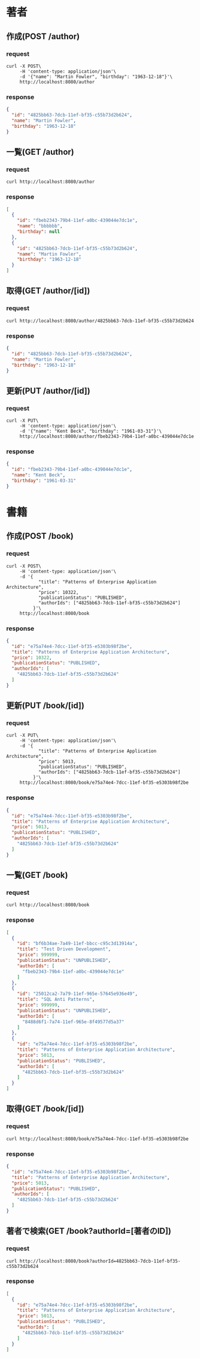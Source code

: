# 著者

## 作成(POST /author)

### request

```shell
curl -X POST\
     -H 'content-type: application/json'\
     -d '{"name": "Martin Fowler", "birthday": "1963-12-18"}'\
     http://localhost:8080/author
```

### response

```json
{
  "id": "4825bb63-7dcb-11ef-bf35-c55b73d2b624",
  "name": "Martin Fowler",
  "birthday": "1963-12-18"
}
```

## 一覧(GET /author)

### request

```shell
curl http://localhost:8080/author
```

### response

```json
[
  {
    "id": "fbeb2343-79b4-11ef-a0bc-439044e7dc1e",
    "name": "bbbbbb",
    "birthday": null
  },
  {
    "id": "4825bb63-7dcb-11ef-bf35-c55b73d2b624",
    "name": "Martin Fowler",
    "birthday": "1963-12-18"
  }
]
```

## 取得(GET /author/[id])

### request

```shell
curl http://localhost:8080/author/4825bb63-7dcb-11ef-bf35-c55b73d2b624
```

### response

```json
{
  "id": "4825bb63-7dcb-11ef-bf35-c55b73d2b624",
  "name": "Martin Fowler",
  "birthday": "1963-12-18"
}
```

## 更新(PUT /author/[id])

### request

```shell
curl -X PUT\
     -H 'content-type: application/json'\
     -d '{"name": "Kent Beck", "birthday": "1961-03-31"}'\
     http://localhost:8080/author/fbeb2343-79b4-11ef-a0bc-439044e7dc1e
```

### response

```json
{
  "id": "fbeb2343-79b4-11ef-a0bc-439044e7dc1e",
  "name": "Kent Beck",
  "birthday": "1961-03-31"
}
```

# 書籍

## 作成(POST /book)

### request

```shell
curl -X POST\
     -H 'content-type: application/json'\
     -d '{
            "title": "Patterns of Enterprise Application Architecture", 
            "price": 10322,
            "publicationStatus": "PUBLISHED",
            "authorIds": ["4825bb63-7dcb-11ef-bf35-c55b73d2b624"]
          }'\
     http://localhost:8080/book
```

### response

```json
{
  "id": "e75a74e4-7dcc-11ef-bf35-e5303b98f2be",
  "title": "Patterns of Enterprise Application Architecture",
  "price": 10322,
  "publicationStatus": "PUBLISHED",
  "authorIds": [
    "4825bb63-7dcb-11ef-bf35-c55b73d2b624"
  ]
}
```

## 更新(PUT /book/[id])

### request

```shell
curl -X PUT\
     -H 'content-type: application/json'\
     -d '{
            "title": "Patterns of Enterprise Application Architecture", 
            "price": 5013,
            "publicationStatus": "PUBLISHED",
            "authorIds": ["4825bb63-7dcb-11ef-bf35-c55b73d2b624"]
          }'\
     http://localhost:8080/book/e75a74e4-7dcc-11ef-bf35-e5303b98f2be
```

### response

```json
{
  "id": "e75a74e4-7dcc-11ef-bf35-e5303b98f2be",
  "title": "Patterns of Enterprise Application Architecture",
  "price": 5013,
  "publicationStatus": "PUBLISHED",
  "authorIds": [
    "4825bb63-7dcb-11ef-bf35-c55b73d2b624"
  ]
}
```

## 一覧(GET /book)

### request

```shell
curl http://localhost:8080/book
```

### response

```json
[
  {
    "id": "bf6b34ae-7a49-11ef-bbcc-c95c3d13914a",
    "title": "Test Driven Development",
    "price": 999999,
    "publicationStatus": "UNPUBLISHED",
    "authorIds": [
      "fbeb2343-79b4-11ef-a0bc-439044e7dc1e"
    ]
  },
  {
    "id": "25012ca2-7a79-11ef-965e-57645e936e49",
    "title": "SQL Anti Patterns",
    "price": 999999,
    "publicationStatus": "UNPUBLISHED",
    "authorIds": [
      "8488d6f1-7a74-11ef-965e-8f49577d5a37"
    ]
  },
  {
    "id": "e75a74e4-7dcc-11ef-bf35-e5303b98f2be",
    "title": "Patterns of Enterprise Application Architecture",
    "price": 5013,
    "publicationStatus": "PUBLISHED",
    "authorIds": [
      "4825bb63-7dcb-11ef-bf35-c55b73d2b624"
    ]
  }
]
```

## 取得(GET /book/[id])

### request

```shell
curl http://localhost:8080/book/e75a74e4-7dcc-11ef-bf35-e5303b98f2be
```

### response

```json
{
  "id": "e75a74e4-7dcc-11ef-bf35-e5303b98f2be",
  "title": "Patterns of Enterprise Application Architecture",
  "price": 5013,
  "publicationStatus": "PUBLISHED",
  "authorIds": [
    "4825bb63-7dcb-11ef-bf35-c55b73d2b624"
  ]
}
```

## 著者で検索(GET /book?authorId=[著者のID])

### request

```shell
curl http://localhost:8080/book?authorId=4825bb63-7dcb-11ef-bf35-c55b73d2b624
```

### response

```json
[
  {
    "id": "e75a74e4-7dcc-11ef-bf35-e5303b98f2be",
    "title": "Patterns of Enterprise Application Architecture",
    "price": 5013,
    "publicationStatus": "PUBLISHED",
    "authorIds": [
      "4825bb63-7dcb-11ef-bf35-c55b73d2b624"
    ]
  }
]
```

